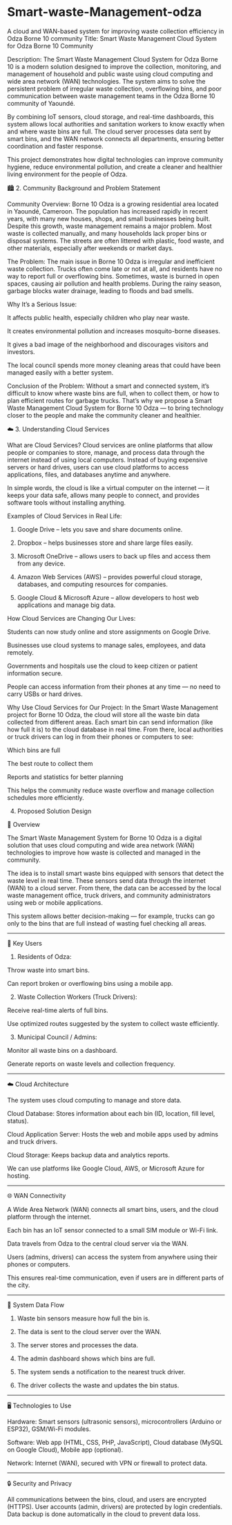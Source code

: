 # Smart-waste-Management-odza
A cloud and WAN-based system for improving waste collection efficiency in Odza Borne 10 community
Title:
Smart Waste Management Cloud System for Odza Borne 10 Community

Description:
The Smart Waste Management Cloud System for Odza Borne 10 is a modern solution designed to improve the collection, monitoring, and management of household and public waste using cloud computing and wide area network (WAN) technologies.
The system aims to solve the persistent problem of irregular waste collection, overflowing bins, and poor communication between waste management teams in the Odza Borne 10 community of Yaoundé.

By combining IoT sensors, cloud storage, and real-time dashboards, this system allows local authorities and sanitation workers to know exactly when and where waste bins are full. The cloud server processes data sent by smart bins, and the WAN network connects all departments, ensuring better coordination and faster response.

This project demonstrates how digital technologies can improve community hygiene, reduce environmental pollution, and create a cleaner and healthier living environment for the people of Odza.

🏙️ 2. Community Background and Problem Statement

Community Overview:
Borne 10 Odza is a growing residential area located in Yaoundé, Cameroon. The population has increased rapidly in recent years, with many new houses, shops, and small businesses being built. Despite this growth, waste management remains a major problem. Most waste is collected manually, and many households lack proper bins or disposal systems. The streets are often littered with plastic, food waste, and other materials, especially after weekends or market days.

The Problem:
The main issue in Borne 10 Odza is irregular and inefficient waste collection. Trucks often come late or not at all, and residents have no way to report full or overflowing bins. Sometimes, waste is burned in open spaces, causing air pollution and health problems. During the rainy season, garbage blocks water drainage, leading to floods and bad smells.

Why It’s a Serious Issue:

It affects public health, especially children who play near waste.

It creates environmental pollution and increases mosquito-borne diseases.

It gives a bad image of the neighborhood and discourages visitors and investors.

The local council spends more money cleaning areas that could have been managed easily with a better system.


Conclusion of the Problem:
Without a smart and connected system, it’s difficult to know where waste bins are full, when to collect them, or how to plan efficient routes for garbage trucks. That’s why we propose a Smart Waste Management Cloud System for Borne 10 Odza — to bring technology closer to the people and make the community cleaner and healthier.

☁️ 3. Understanding Cloud Services

What are Cloud Services?
Cloud services are online platforms that allow people or companies to store, manage, and process data through the internet instead of using local computers. Instead of buying expensive servers or hard drives, users can use cloud platforms to access applications, files, and databases anytime and anywhere.

In simple words, the cloud is like a virtual computer on the internet — it keeps your data safe, allows many people to connect, and provides software tools without installing anything.

Examples of Cloud Services in Real Life:

1. Google Drive – lets you save and share documents online.


2. Dropbox – helps businesses store and share large files easily.


3. Microsoft OneDrive – allows users to back up files and access them from any device.


4. Amazon Web Services (AWS) – provides powerful cloud storage, databases, and computing resources for companies.


5. Google Cloud & Microsoft Azure – allow developers to host web applications and manage big data.



How Cloud Services are Changing Our Lives:

Students can now study online and store assignments on Google Drive.

Businesses use cloud systems to manage sales, employees, and data remotely.

Governments and hospitals use the cloud to keep citizen or patient information secure.

People can access information from their phones at any time — no need to carry USBs or hard drives.


Why Use Cloud Services for Our Project:
In the Smart Waste Management project for Borne 10 Odza, the cloud will store all the waste bin data collected from different areas. Each smart bin can send information (like how full it is) to the cloud database in real time.
From there, local authorities or truck drivers can log in from their phones or computers to see:

Which bins are full

The best route to collect them

Reports and statistics for better planning


This helps the community reduce waste overflow and manage collection schedules more efficiently.

4. Proposed Solution Design

🔧 Overview

The Smart Waste Management System for Borne 10 Odza is a digital solution that uses cloud computing and wide area network (WAN) technologies to improve how waste is collected and managed in the community.

The idea is to install smart waste bins equipped with sensors that detect the waste level in real time. These sensors send data through the internet (WAN) to a cloud server. From there, the data can be accessed by the local waste management office, truck drivers, and community administrators using web or mobile applications.

This system allows better decision-making — for example, trucks can go only to the bins that are full instead of wasting fuel checking all areas.


---

👥 Key Users

1. Residents of Odza:

Throw waste into smart bins.

Can report broken or overflowing bins using a mobile app.



2. Waste Collection Workers (Truck Drivers):

Receive real-time alerts of full bins.

Use optimized routes suggested by the system to collect waste efficiently.



3. Municipal Council / Admins:

Monitor all waste bins on a dashboard.

Generate reports on waste levels and collection frequency.





---

☁️ Cloud Architecture

The system uses cloud computing to manage and store data.

Cloud Database: Stores information about each bin (ID, location, fill level, status).

Cloud Application Server: Hosts the web and mobile apps used by admins and truck drivers.

Cloud Storage: Keeps backup data and analytics reports.


We can use platforms like Google Cloud, AWS, or Microsoft Azure for hosting.


---

🌐 WAN Connectivity

A Wide Area Network (WAN) connects all smart bins, users, and the cloud platform through the internet.

Each bin has an IoT sensor connected to a small SIM module or Wi-Fi link.

Data travels from Odza to the central cloud server via the WAN.

Users (admins, drivers) can access the system from anywhere using their phones or computers.


This ensures real-time communication, even if users are in different parts of the city.


---

🧠 System Data Flow

1. Waste bin sensors measure how full the bin is.


2. The data is sent to the cloud server over the WAN.


3. The server stores and processes the data.


4. The admin dashboard shows which bins are full.


5. The system sends a notification to the nearest truck driver.


6. The driver collects the waste and updates the bin status.




---

🖥️ Technologies to Use

Hardware: Smart sensors (ultrasonic sensors), microcontrollers (Arduino or ESP32), GSM/Wi-Fi modules.

Software: Web app (HTML, CSS, PHP, JavaScript), Cloud database (MySQL on Google Cloud), Mobile app (optional).

Network: Internet (WAN), secured with VPN or firewall to protect data.



---

🔒 Security and Privacy

All communications between the bins, cloud, and users are encrypted (HTTPS).
User accounts (admin, drivers) are protected by login credentials.
Data backup is done automatically in the cloud to prevent data loss.
